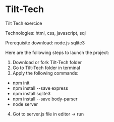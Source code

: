 # Tilt-Tech
Tilt Tech exercice

Technologies: html, css, javascript, sql

Prerequisite download:
node.js
sqlite3

Here are the following steps to launch the project:
1) Download or fork Tilt-Tech folder
2) Go to Tilt-Tech folder in terminal
3) Apply the following commands:
- npm init
- npm install --save express
- npm install sqlite3
- npm install --save body-parser
- node server
4) Got to server.js file in editor -> run


